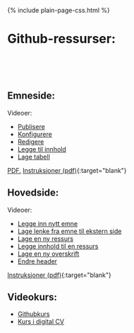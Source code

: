 
{% include plain-page-css.html %}

# Github-ressurser:
<br><br><br>
## Emneside:

Videoer:
* [Publisere](https://titlon.uit.no/hht/git-res/es/video/1.mp4)
* [Konfigurere](https://titlon.uit.no/hht/git-res/es/video/2.mp4)
* [Redigere](https://titlon.uit.no/hht/git-res/es/video/3.mp4)
* [Legge til innhold](https://titlon.uit.no/hht/git-res/es/video/4.mp4)
* [Lage tabell](https://titlon.uit.no/hht/git-res/es/video/5.mp4)

<a href="username.github.io/folder/document.pdf" target="_blank">PDF.</a>
[Instruksjoner (pdf)](https://titlon.uit.no/hht/git-res/es/emneside.pdf){:target="blank"}



## Hovedside:

Videoer:
* [Legge inn nytt emne](https://titlon.uit.no/hht/git-res/hs/video/1.mp4)
* [Lage lenke fra emne til ekstern side](https://titlon.uit.no/hht/git-res/hs/video/3.mp4)
* [Lage en ny ressurs](https://titlon.uit.no/hht/git-res/hs/video/4.1.mp4)
* [Legge innhold til en ressurs](https://titlon.uit.no/hht/git-res/hs/video/4.2.mp4)
* [Lage en ny overskrift](https://titlon.uit.no/hht/git-res/hs/video/5.mp4)
* [Endre header](https://titlon.uit.no/hht/git-res/hs/video/6.mp4)

[Instruksjoner (pdf)](https://titlon.uit.no/hht/git-res/hs/hovedside.pdf){:target="blank"}

## Videokurs:
* [Githubkurs](https://titlon.uit.no/hht/git-res/kursgit.mp4)
* [Kurs i digital CV](https://titlon.uit.no/hht/git-res/digicv.mp4)
